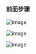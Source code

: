 ### 前面步骤

![image](https://github.com/user-attachments/assets/4b81da0f-da58-42da-b024-d1c48df0d0f6)

![image](https://github.com/user-attachments/assets/d3b193c5-404c-4e6f-a2bc-f3513ab89250)

![image](https://github.com/user-attachments/assets/9c6acc3b-5469-47ca-85d3-1161eeecedc1)
